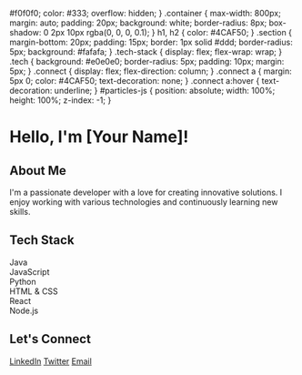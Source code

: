 #f0f0f0;
            color: #333;
            overflow: hidden;
        }
        .container {
            max-width: 800px;
            margin: auto;
            padding: 20px;
            background: white;
            border-radius: 8px;
            box-shadow: 0 2px 10px rgba(0, 0, 0, 0.1);
        }
        h1, h2 {
            color: #4CAF50;
        }
        .section {
            margin-bottom: 20px;
            padding: 15px;
            border: 1px solid #ddd;
            border-radius: 5px;
            background: #fafafa;
        }
        .tech-stack {
            display: flex;
            flex-wrap: wrap;
        }
        .tech {
            background: #e0e0e0;
            border-radius: 5px;
            padding: 10px;
            margin: 5px;
        }
        .connect {
            display: flex;
            flex-direction: column;
        }
        .connect a {
            margin: 5px 0;
            color: #4CAF50;
            text-decoration: none;
        }
        .connect a:hover {
            text-decoration: underline;
        }
        #particles-js {
            position: absolute;
            width: 100%;
            height: 100%;
            z-index: -1;
        }
    </style>
</head>
<body>
    <div id="particles-js"></div>
    <div class="container">
        <h1>Hello, I'm [Your Name]!</h1>
        <div class="section about-me">
            <h2>About Me</h2>
            <p>I'm a passionate developer with a love for creating innovative solutions. I enjoy working with various technologies and continuously learning new skills.</p>
        </div>
        <div class="section tech-stack">
            <h2>Tech Stack</h2>
            <div class="tech">Java</div>
            <div class="tech">JavaScript</div>
            <div class="tech">Python</div>
            <div class="tech">HTML & CSS</div>
            <div class="tech">React</div>
            <div class="tech">Node.js</div>
        </div>
        <div class="section connect">
            <h2>Let's Connect</h2>
            <a href="https://linkedin.com/in/yourprofile" target="_blank">LinkedIn</a>
            <a href="https://twitter.com/yourprofile" target="_blank">Twitter</a>
            <a href="mailto:youremail@example.com">Email</a>
        </div>
    </div>
    <script src="https://cdn.jsdelivr.net/particles.js/2.0.0/particles.min.js"></script>
    <script>
        particlesJS.load('particles-js', 'https://raw.githubusercontent.com/VincentGarreau/particles.js/master/particles.json', function() {
            console.log('callback - particles.js config loaded');
        });
    </script>
</body>
</html>